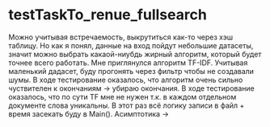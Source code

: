 # testTaskTo_renue_fullsearch
Можно учитывая встречаемость, выкрутиться как-то через хэш таблицу.
Но как я понял, данные на вход пойдут небольшие датасеты, значит можно выбрать какаой-ниубдь жирный алгоритм, который будет точнее всего работать.
Мне приглянулся алгоритм TF-IDF. 
Учитывая маленький дадасет, буду прогонять через фильтр чтобы не создавали шумы.
В ходе тестирование оказалось, что алгоритм очень сильно чуствителен к окончаниям -> убираю окончания.
В ходе тестирование оказалось, что по сути TF мне не нужен т.к. в каждом отдельном документе слова уникальны.
В этот раз всё логику записи в файл + время засекать буду в Main().
Асимптотика -> 